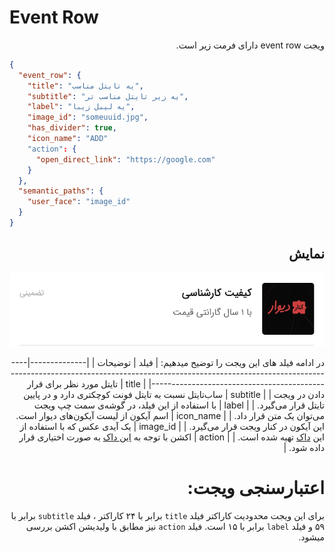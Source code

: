 # Event Row

<div dir="rtl"> 
ویجت event row دارای فرمت زیر است.
</div>


```json
{
  "event_row": {
    "title": "یه تایتل مناسب",
    "subtitle": "یه زیر تایتل مناسب تر",
    "label": "یه لیبل زیبا",
    "image_id": "someuuid.jpg",
    "has_divider": true,
    "icon_name": "ADD"
    "action": {
      "open_direct_link": "https://google.com"
    }
  },
  "semantic_paths": {
    "user_face": "image_id"
  }
}
```
<div dir="rtl">

##  نمایش
![ScreenShot](doc-images/event_row.png)

در ادامه فیلد های این ویجت را توضیح میدهیم:
| فیلد         | توضیحات                                                                                                                     |
|--------------|-----------------------------------------------------------------------------------------------------------------------------|
| title        | تایتل مورد نظر برای قرار دادن در ویجت                                                                                        |
| subtitle     | ساب‌تایتل نسبت به تایتل فونت کوچکتری دارد و در پایین تایتل قرار می‌گیرد.                                                     |
| label        | با استفاده از این فیلد، در گوشه‌ی سمت چپ ویجت می‌توان یک متن قرار داد.                                                       |
| icon_name    | اسم آیکون از لیست آیکون‌های دیوار است. این آیکون در کنار ویجت قرار می‌گیرد.                                                  |
| image_id     | یک آیدی عکس که با استفاده از این [داک](./image.md) تهیه شده است.                                                             |
| action       | اکشن با توجه به [این داک](./actions/ReadMe.md) به صورت اختیاری قرار داده شود.                                               |
# اعتبارسنجی ویجت:
برای این ویجت محدودیت کاراکتر فیلد `title` برابر با ۲۴ کاراکتر ، فیلد `subtitle` برابر با ۵۹ و فیلد `label` برابر با ۱۵ است.
فیلد `action` نیز مطابق با ولیدیشن اکشن بررسی میشود.

</div>
